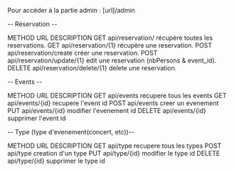 Pour accéder à la partie admin : [url]/admin



-- Réservation --

METHOD          URL                         DESCRIPTION
GET            api/reservation/                récupère toutes les reservations.
GET             api/reservation/{1}            récupère une reservation.
POST            api/reservation/create            créer une reservation.
POST            api/reservation/update/{1}        edit une reservation (nbPersons & event_id).
DELETE          api/reservation/delete/{1}        delete une reservation.


-- Events --

METHOD        URL            DESCRIPTION
GET           api/events        recupere tous les events
GET           api/events/{id}     recupere l'event id
POST          api/events        creer un evenement
PUT           api/events/{id}     modifier l'evenement id
DELETE        api/events/{id}     supprimer l'event id

-- Type (type d'evenement(concert, etc))--

METHOD        URL            DESCRIPTION
GET           api/type        recupere tous les types
POST          api/type        creation d'un type
PUT           api/type/{id}        modifier le type id
DELETE        api/type/{id}        supprimer le type id
